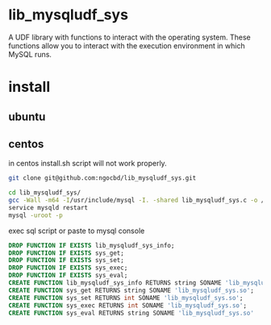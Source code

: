 # lib_mysqludf_sys
A UDF library with functions to interact with the operating system. These functions allow you to interact with the execution environment in which MySQL runs.

#  install 

## ubuntu


## centos

in centos install.sh script will  not work properly. 
```sh
git clone git@github.com:ngocbd/lib_mysqludf_sys.git

cd lib_mysqludf_sys/
gcc -Wall -m64 -I/usr/include/mysql -I. -shared lib_mysqludf_sys.c -o /usr/lib64/mysql/plugin/lib_mysqludf_sys.so -fPIC
service mysqld restart
mysql -uroot -p
```
exec sql script or paste to mysql console 
```sql
DROP FUNCTION IF EXISTS lib_mysqludf_sys_info;
DROP FUNCTION IF EXISTS sys_get;
DROP FUNCTION IF EXISTS sys_set;
DROP FUNCTION IF EXISTS sys_exec;
DROP FUNCTION IF EXISTS sys_eval;
CREATE FUNCTION lib_mysqludf_sys_info RETURNS string SONAME 'lib_mysqludf_sys.so';
CREATE FUNCTION sys_get RETURNS string SONAME 'lib_mysqludf_sys.so';
CREATE FUNCTION sys_set RETURNS int SONAME 'lib_mysqludf_sys.so';
CREATE FUNCTION sys_exec RETURNS int SONAME 'lib_mysqludf_sys.so';
CREATE FUNCTION sys_eval RETURNS string SONAME 'lib_mysqludf_sys.so'
```

